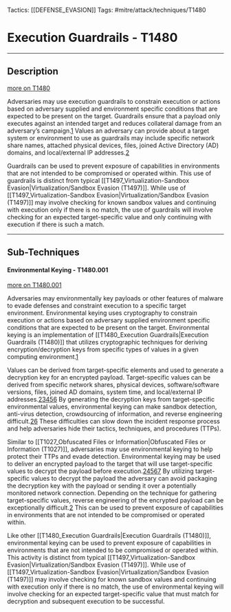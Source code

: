 Tactics: [[DEFENSE_EVASION]]
Tags: #mitre/attack/techniques/T1480  

# Execution Guardrails - T1480
---
## Description
[more on T1480](https://attack.mitre.org/techniques/T1480)

Adversaries may use execution guardrails to constrain execution or actions based on adversary supplied and environment specific conditions that are expected to be present on the target. Guardrails ensure that a payload only executes against an intended target and reduces collateral damage from an adversary’s campaign.[1](https://www.cyberscoop.com/kevin-mandia-fireeye-u-s-malware-nice/) Values an adversary can provide about a target system or environment to use as guardrails may include specific network share names, attached physical devices, files, joined Active Directory (AD) domains, and local/external IP addresses.[2](https://www.fireeye.com/blog/threat-research/2019/12/breaking-the-rules-tough-outlook-for-home-page-attacks.html)

Guardrails can be used to prevent exposure of capabilities in environments that are not intended to be compromised or operated within. This use of guardrails is distinct from typical [[T1497_Virtualization-Sandbox Evasion|Virtualization/Sandbox Evasion (T1497)]]. While use of [[T1497_Virtualization-Sandbox Evasion|Virtualization/Sandbox Evasion (T1497)]] may involve checking for known sandbox values and continuing with execution only if there is no match, the use of guardrails will involve checking for an expected target-specific value and only continuing with execution if there is such a match.

---
## Sub-Techniques

#### Environmental Keying - T1480.001
[more on T1480.001](https://attack.mitre.org/techniques/T1480/001)

Adversaries may environmentally key payloads or other features of malware to evade defenses and constraint execution to a specific target environment. Environmental keying uses cryptography to constrain execution or actions based on adversary supplied environment specific conditions that are expected to be present on the target. Environmental keying is an implementation of [[T1480_Execution Guardrails|Execution Guardrails (T1480)]] that utilizes cryptographic techniques for deriving encryption/decryption keys from specific types of values in a given computing environment.[1](https://www.schneier.com/academic/paperfiles/paper-clueless-agents.pdf)

Values can be derived from target-specific elements and used to generate a decryption key for an encrypted payload. Target-specific values can be derived from specific network shares, physical devices, software/software versions, files, joined AD domains, system time, and local/external IP addresses.[2](https://media.kasperskycontenthub.com/wp-content/uploads/sites/43/2018/03/20134940/kaspersky-lab-gauss.pdf)[3](https://www.proofpoint.com/us/threat-insight/post/home-routers-under-attack-malvertising-windows-android-devices)[4](https://pdfs.semanticscholar.org/2721/3d206bc3c1e8c229fb4820b6af09e7f975da.pdf)[5](https://research.nccgroup.com/2017/08/08/smuggling-hta-files-in-internet-explorer-edge/)[6](https://github.com/Genetic-Malware/Ebowla/blob/master/Eko_2016_Morrow_Pitts_Master.pdf) By generating the decryption keys from target-specific environmental values, environmental keying can make sandbox detection, anti-virus detection, crowdsourcing of information, and reverse engineering difficult.[2](https://media.kasperskycontenthub.com/wp-content/uploads/sites/43/2018/03/20134940/kaspersky-lab-gauss.pdf)[6](https://github.com/Genetic-Malware/Ebowla/blob/master/Eko_2016_Morrow_Pitts_Master.pdf) These difficulties can slow down the incident response process and help adversaries hide their tactics, techniques, and procedures (TTPs).

Similar to [[T1027_Obfuscated Files or Information|Obfuscated Files or Information (T1027)]], adversaries may use environmental keying to help protect their TTPs and evade detection. Environmental keying may be used to deliver an encrypted payload to the target that will use target-specific values to decrypt the payload before execution.[2](https://media.kasperskycontenthub.com/wp-content/uploads/sites/43/2018/03/20134940/kaspersky-lab-gauss.pdf)[4](https://pdfs.semanticscholar.org/2721/3d206bc3c1e8c229fb4820b6af09e7f975da.pdf)[5](https://research.nccgroup.com/2017/08/08/smuggling-hta-files-in-internet-explorer-edge/)[6](https://github.com/Genetic-Malware/Ebowla/blob/master/Eko_2016_Morrow_Pitts_Master.pdf)[7](https://github.com/nccgroup/demiguise/blob/master/examples/virginkey.js) By utilizing target-specific values to decrypt the payload the adversary can avoid packaging the decryption key with the payload or sending it over a potentially monitored network connection. Depending on the technique for gathering target-specific values, reverse engineering of the encrypted payload can be exceptionally difficult.[2](https://media.kasperskycontenthub.com/wp-content/uploads/sites/43/2018/03/20134940/kaspersky-lab-gauss.pdf) This can be used to prevent exposure of capabilities in environments that are not intended to be compromised or operated within.

Like other [[T1480_Execution Guardrails|Execution Guardrails (T1480)]], environmental keying can be used to prevent exposure of capabilities in environments that are not intended to be compromised or operated within. This activity is distinct from typical [[T1497_Virtualization-Sandbox Evasion|Virtualization/Sandbox Evasion (T1497)]]. While use of [[T1497_Virtualization-Sandbox Evasion|Virtualization/Sandbox Evasion (T1497)]] may involve checking for known sandbox values and continuing with execution only if there is no match, the use of environmental keying will involve checking for an expected target-specific value that must match for decryption and subsequent execution to be successful.

